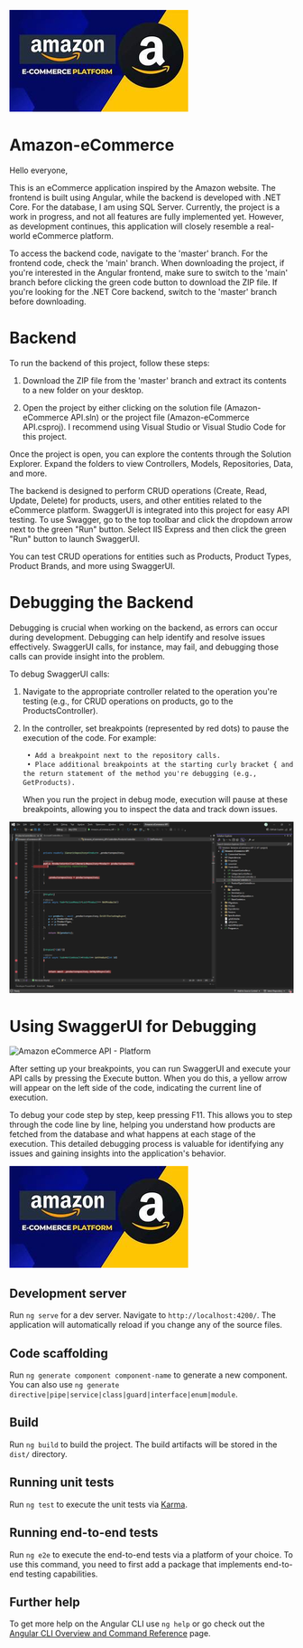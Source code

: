 ![Amazon eCommerce API - Platform](https://github.com/Krishjot8/Amazon-eCommerce/blob/main/Assets/README-images/amazon-platform.png)


# Amazon-eCommerce

Hello everyone,

This is an eCommerce application inspired by the Amazon website. The frontend is built using Angular, while the backend is developed with .NET Core. For the database, I am using SQL Server. Currently, the project is a work in progress, and not all features are fully implemented yet. However, as development continues, this application will closely resemble a real-world eCommerce platform.

To access the backend code, navigate to the 'master' branch. For the frontend code, check the 'main' branch. When downloading the project, if you're interested in the Angular frontend, make sure to switch to the 'main' branch before clicking the green code button to download the ZIP file. If you're looking for the .NET Core backend, switch to the 'master' branch before downloading.




# Backend

To run the backend of this project, follow these steps:

1. Download the ZIP file from the 'master' branch and extract its contents to a new folder on your desktop.
   
2. Open the project by either clicking on the solution file (Amazon-eCommerce API.sln) or the project file (Amazon-eCommerce API.csproj). I recommend using Visual Studio or Visual Studio Code for this project.

Once the project is open, you can explore the contents through the Solution Explorer. Expand the folders to view Controllers, Models, Repositories, Data, and more.

The backend is designed to perform CRUD operations (Create, Read, Update, Delete) for products, users, and other entities related to the eCommerce platform. SwaggerUI is integrated into this project for easy API testing. To use Swagger, go to the top toolbar and click the dropdown arrow next to the green "Run" button. Select IIS Express and then click the green "Run" button to launch SwaggerUI.

You can test CRUD operations for entities such as Products, Product Types, Product Brands, and more using SwaggerUI.

# Debugging the Backend

Debugging is crucial when working on the backend, as errors can occur during development. Debugging can help identify and resolve issues effectively. SwaggerUI calls, for instance, may fail, and debugging those calls can provide insight into the problem.

To debug SwaggerUI calls:

1. Navigate to the appropriate controller related to the operation you're testing (e.g., for CRUD operations on products, go to the ProductsController).
2. In the controller, set breakpoints (represented by red dots) to pause the execution of the code. For example:

   
        • Add a breakpoint next to the repository calls.
        • Place additional breakpoints at the starting curly bracket { and the return statement of the method you're debugging (e.g., GetProducts).

    When you run the project in debug mode, execution will pause at these breakpoints, allowing you to inspect the data and track down issues.


![Amazon eCommerce API - Platform](https://github.com/Krishjot8/Amazon-eCommerce/blob/main/Assets/README-images/Amazon-eCommerce%20API%20-%20How%20to%20Debug.png)




# Using SwaggerUI for Debugging

![Amazon eCommerce API - Platform](https://github.com/Krishjot8/Amazon-eCommerce/blob/main/Assets/README-images/Swagger%20UI.png)

                   
After setting up your breakpoints, you can run SwaggerUI and execute your API calls by pressing the Execute button. When you do this, a yellow arrow will appear on the left side of the code, indicating the current line of execution.

To debug your code step by step, keep pressing F11. This allows you to step through the code line by line, helping you understand how products are fetched from the database and what happens at each stage of the execution. This detailed debugging process is valuable for identifying any issues and gaining insights into the application's behavior.

![Amazon eCommerce API - Platform](https://github.com/Krishjot8/Amazon-eCommerce/blob/main/Assets/README-images/amazon-platform.png)

## Development server

Run `ng serve` for a dev server. Navigate to `http://localhost:4200/`. The application will automatically reload if you change any of the source files.

## Code scaffolding

Run `ng generate component component-name` to generate a new component. You can also use `ng generate directive|pipe|service|class|guard|interface|enum|module`.

## Build

Run `ng build` to build the project. The build artifacts will be stored in the `dist/` directory.

## Running unit tests

Run `ng test` to execute the unit tests via [Karma](https://karma-runner.github.io).

## Running end-to-end tests

Run `ng e2e` to execute the end-to-end tests via a platform of your choice. To use this command, you need to first add a package that implements end-to-end testing capabilities.

## Further help

To get more help on the Angular CLI use `ng help` or go check out the [Angular CLI Overview and Command Reference](https://angular.io/cli) page.
